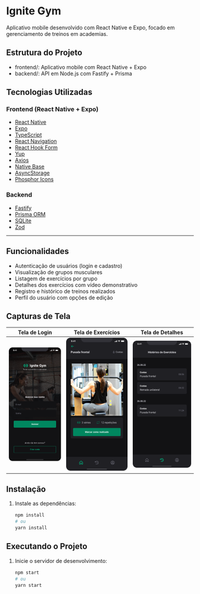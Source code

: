 # Ignite Gym

Aplicativo mobile desenvolvido com React Native e Expo, focado em gerenciamento de treinos em academias.

## Estrutura do Projeto

- frontend/: Aplicativo mobile com React Native + Expo
- backend/: API em Node.js com Fastify + Prisma

## Tecnologias Utilizadas

### Frontend (React Native + Expo)
- [React Native](https://reactnative.dev/)
- [Expo](https://expo.dev/)
- [TypeScript](https://www.typescriptlang.org/)
- [React Navigation](https://reactnavigation.org/)
- [React Hook Form](https://react-hook-form.com/)
- [Yup](https://github.com/jquense/yup)
- [Axios](https://axios-http.com/)
- [Native Base](https://nativebase.io/)
- [AsyncStorage](https://react-native-async-storage.github.io/async-storage/)
- [Phosphor Icons](https://phosphoricons.com/)

### Backend
- [Fastify](https://www.fastify.io/)
- [Prisma ORM](https://www.prisma.io/)
- [SQLite](https://www.sqlite.org/)
- [Zod](https://zod.dev/)

---

## Funcionalidades

- Autenticação de usuários (login e cadastro)
- Visualização de grupos musculares
- Listagem de exercícios por grupo
- Detalhes dos exercícios com vídeo demonstrativo
- Registro e histórico de treinos realizados
- Perfil do usuário com opções de edição

## Capturas de Tela


| Tela de Login | Tela de Exercícios | Tela de Detalhes |
|---------------|--------------------|------------------|
| ![Login](./frontend/assets/login.png) | ![Exercícios](./frontend/assets/exercise.png) | ![Detalhes](./frontend/assets/history.png) |

## Instalação

1. Instale as dependências:

   ```bash
   npm install
   # ou
   yarn install
   ```

## Executando o Projeto

1. Inicie o servidor de desenvolvimento:

   ```bash
   npm start
   # ou
   yarn start
   ```